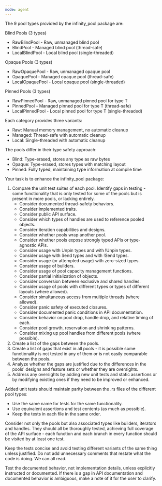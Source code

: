 ```yaml
---
mode: agent
---
```


The 9 pool types provided by the infinity_pool package are:

Blind Pools (3 types)
* RawBlindPool - Raw, unmanaged blind pool
* BlindPool - Managed blind pool (thread-safe)
* LocalBlindPool - Local blind pool (single-threaded)

Opaque Pools (3 types)
* RawOpaquePool - Raw, unmanaged opaque pool
* OpaquePool - Managed opaque pool (thread-safe)
* LocalOpaquePool - Local opaque pool (single-threaded)

Pinned Pools (3 types)
* RawPinnedPool<T> - Raw, unmanaged pinned pool for type T
* PinnedPool<T> - Managed pinned pool for type T (thread-safe)
* LocalPinnedPool<T> - Local pinned pool for type T (single-threaded)

Each category provides three variants:
* Raw: Manual memory management, no automatic cleanup
* Managed: Thread-safe with automatic cleanup
* Local: Single-threaded with automatic cleanup

The pools differ in their type safety approach:
* Blind: Type-erased, stores any type as raw bytes
* Opaque: Type-erased, stores types with matching layout
* Pinned: Fully typed, maintaining type information at compile time

Your task is to enhance the infinity_pool package:

1. Compare the unit test suites of each pool. Identify gaps in testing - some functionality
   that is only tested for some of the pools but is present in more pools, or lacking entirely.
   * Consider documented thread-safety behaviors.
   * Consider implemented traits.
   * Consider public API surface.
   * Consider which types of handles are used to reference pooled objects.
   * Consider iteration capabilities and designs.
   * Consider whether pools wrap another pool.
   * Consider whether pools expose strongly typed APIs or type-agnostic APIs.
   * Consider usage with Unpin types and with !Unpin types.
   * Consider usage with Send types and with !Send types.
   * Consider usage (or attempted usage) with zero-sized types.
   * Consider usage of builders.
   * Consider usage of pool capacity management functions.
   * Consider partial initialization of objects.
   * Consider conversion between exclusive and shared handles.
   * Consider usage of pools with different types or types of different layouts (where allowed).
   * Consider simultaneous access from multiple threads (where allowed).
   * Consider panic safety of executed closures.
   * Consider documented panic conditions in API documentation.
   * Consider behavior on pool drop, handle drop, and relative timing of each.
   * Consider pool growth, reservation and shrinking patterns.
   * Consider mixing up pool handles from different pools (where possible).
2. Create a list of the gaps between the pools.
3. Create a list of gaps that exist in all pools - it is possible some functionality
   is not tested in any of them or is not easily comparable between the pools.
4. Analyze whether the gaps are justified due to the differences in the pools' designs
   and feature sets or whether they are oversights.
5. Address any oversights by adding new unit tests and static assertions or
   by modifying existing ones if they need to be improved or enhanced.

Added unit tests should maintain parity between the .rs files of the different pool types:

* Use the same name for tests for the same functionality.
* Use equivalent assertions and test contents (as much as possible).
* Keep the tests in each file in the same order.

Consider not only the pools but also associated types like builders, iterators and handles. They
should all be thoroughly tested, achieving full coverage of the API surface - each function and
each branch in every function should be visited by at least one test.

Keep the tests concise and avoid testing different variants of the same thing unless justified.
Do not add unnecessary comments that restate what the code is doing. We can all read.

Test the documented behavior, not implementation details, unless explicitly instructed or
documented. If there is a gap in API documentation and documented behavior is ambiguous,
make a note of it for the user to clarify.